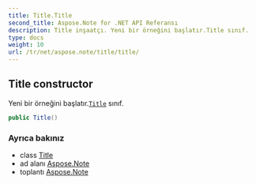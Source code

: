 ```yaml
---
title: Title.Title
second_title: Aspose.Note for .NET API Referansı
description: Title inşaatçı. Yeni bir örneğini başlatır.Title sınıf.
type: docs
weight: 10
url: /tr/net/aspose.note/title/title/
---
```

## Title constructor

Yeni bir örneğini başlatır.[`Title`](../) sınıf.

```csharp
public Title()
```

### Ayrıca bakınız

* class [Title](../)
* ad alanı [Aspose.Note](../../title/)
* toplantı [Aspose.Note](../../../)


